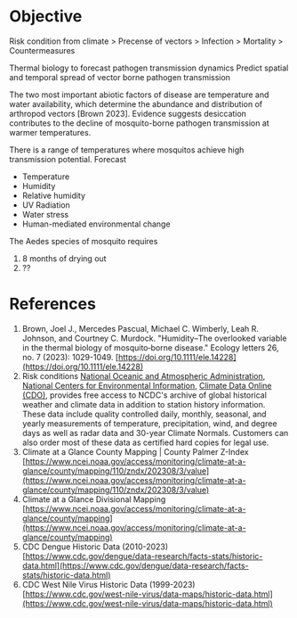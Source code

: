 
# Objective

Risk condition from climate > Precense of vectors > Infection > Mortality > Countermeasures 

Thermal biology to forecast pathogen transmission dynamics 
Predict spatial and temporal spread of vector borne pathogen transmission 

The two most important abiotic factors of disease are temperature and water availability, which determine the abundance and distribution of arthropod vectors [Brown 2023]. Evidence suggests desiccation contributes to the decline of mosquito-borne pathogen transmission at warmer temperatures.


There is a range of temperatures where mosquitos achieve high transmission potential. Forecast 

* Temperature 
* Humidity 
* Relative humidity 
* UV Radiation 
* Water stress 
* Human-mediated environmental change 


The Aedes species of mosquito requires 

1. 8 months of drying out 
2. ?? 



# References 

1. Brown, Joel J., Mercedes Pascual, Michael C. Wimberly, Leah R. Johnson, and Courtney C. Murdock. "Humidity–The overlooked variable in the thermal biology of mosquito‐borne disease." Ecology letters 26, no. 7 (2023): 1029-1049. [https://doi.org/10.1111/ele.14228](https://doi.org/10.1111/ele.14228)
1. Risk conditions [National Oceanic and Atmospheric Administration](https://www.ncei.noaa.gov/cdo-web/), [National Centers for Environmental Information](https://www.ncei.noaa.gov/), [Climate Data Online (CDO)](https://www.ncei.noaa.gov/cdo-web/), provides free access to NCDC's archive of global historical weather and climate data in addition to station history information. These data include quality controlled daily, monthly, seasonal, and yearly measurements of temperature, precipitation, wind, and degree days as well as radar data and 30-year Climate Normals. Customers can also order most of these data as certified hard copies for legal use. 
1. Climate at a Glance County Mapping | County Palmer Z-Index [https://www.ncei.noaa.gov/access/monitoring/climate-at-a-glance/county/mapping/110/zndx/202308/3/value](https://www.ncei.noaa.gov/access/monitoring/climate-at-a-glance/county/mapping/110/zndx/202308/3/value)
1. Climate at a Glance Divisional Mapping [https://www.ncei.noaa.gov/access/monitoring/climate-at-a-glance/county/mapping](https://www.ncei.noaa.gov/access/monitoring/climate-at-a-glance/county/mapping)
1. CDC Dengue Historic Data (2010-2023) [https://www.cdc.gov/dengue/data-research/facts-stats/historic-data.html](https://www.cdc.gov/dengue/data-research/facts-stats/historic-data.html)
1. CDC West Nile Virus Historic Data (1999-2023) [https://www.cdc.gov/west-nile-virus/data-maps/historic-data.html](https://www.cdc.gov/west-nile-virus/data-maps/historic-data.html)